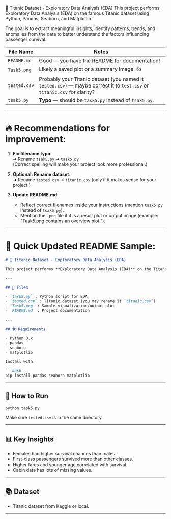 🚢 Titanic Dataset - Exploratory Data Analysis (EDA)
This project performs Exploratory Data Analysis (EDA) on the famous Titanic dataset using Python, Pandas, Seaborn, and Matplotlib.

The goal is to extract meaningful insights, identify patterns, trends, and anomalies from the data to better understand the factors influencing passenger survival.

| File Name        | Notes                                                                                   |
|------------------|-----------------------------------------------------------------------------------------|
| `README.md`      | Good — you have the README for documentation!                                           |
| `Task5.png`      | Likely a saved plot or a summary image. 👍                                               |
| `tested.csv`     | Probably your Titanic dataset (you named it `tested.csv`) — maybe correct it to `test.csv` or `titanic.csv` for clarity? |
| `tsak5.py`       | **Typo** — should be `task5.py` instead of `tsak5.py`.                                   |

---

# 🔥 Recommendations for improvement:

1. **Fix filename typo**:  
   ➔ Rename `tsak5.py` ➔ `task5.py`  
   (Correct spelling will make your project look more professional.)

2. **Optional: Rename dataset**:  
   ➔ Rename `tested.csv` ➔ `titanic.csv` (only if it makes sense for your project.)

3. **Update README.md**:
   - Reflect correct filenames inside your instructions (mention `task5.py` instead of `tsak5.py`).
   - Mention the `.png` file if it is a result plot or output image (example: "Task5.png contains an overview plot.").

---

# 📄 Quick Updated README Sample:

```markdown
# 🚢 Titanic Dataset - Exploratory Data Analysis (EDA)

This project performs **Exploratory Data Analysis (EDA)** on the Titanic dataset using **Python**, **Pandas**, **Seaborn**, and **Matplotlib**.

---

## 📂 Files

- `task5.py` : Python script for EDA
- `tested.csv` : Titanic dataset (you may rename it `titanic.csv`)
- `Task5.png` : Sample visualization/output plot
- `README.md` : Project documentation

---

## 🛠 Requirements

- Python 3.x
- pandas
- seaborn
- matplotlib

Install with:

```bash
pip install pandas seaborn matplotlib
```

---

## 🚀 How to Run

```bash
python task5.py
```

Make sure `tested.csv` is in the same directory.

---

## 📊 Key Insights

- Females had higher survival chances than males.
- First-class passengers survived more than other classes.
- Higher fares and younger age correlated with survival.
- Cabin data has lots of missing values.

---

## 📚 Dataset

- Titanic dataset from Kaggle or local.


---

